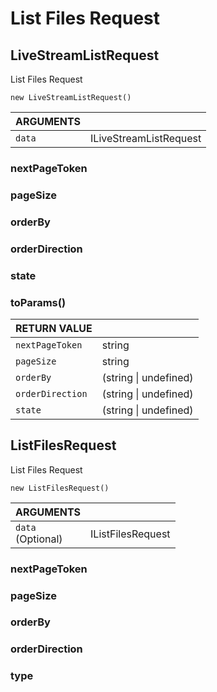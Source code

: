 <!-- Generated automatically. Update this documentation by updating the source code. -->

# List Files Request

## LiveStreamListRequest

List Files Request

`new LiveStreamListRequest()`

<div class="method-list">
  <table>
    <thead>
      <tr>
        <th>ARGUMENTS</th>
        <th></th>
      </tr>
    </thead>
    <tbody>
      <tr>
        <td class="param">
          <code>data</code>
        </td>
        <td>
            <div class="type">ILiveStreamListRequest</div>
        </td>
      </tr>
    </tbody>
  </table>
</div>

### nextPageToken

### pageSize

### orderBy

### orderDirection

### state

### toParams()

<div class="method-list">
  <table>
    <thead>
      <tr>
        <th>RETURN VALUE</th>
        <th></th>
      </tr>
    </thead>
    <tbody>
      <tr>
        <td class="param">
          <code>nextPageToken</code>
        </td>
        <td>
            <div class="type">string</div>
        </td>
      </tr>
      <tr>
        <td class="param">
          <code>pageSize</code>
        </td>
        <td>
            <div class="type">string</div>
        </td>
      </tr>
      <tr>
        <td class="param">
          <code>orderBy</code>
        </td>
        <td>
            <div class="type">(string | undefined)</div>
        </td>
      </tr>
      <tr>
        <td class="param">
          <code>orderDirection</code>
        </td>
        <td>
            <div class="type">(string | undefined)</div>
        </td>
      </tr>
      <tr>
        <td class="param">
          <code>state</code>
        </td>
        <td>
            <div class="type">(string | undefined)</div>
        </td>
      </tr>
    </tbody>
  </table>
</div>

## ListFilesRequest

List Files Request

`new ListFilesRequest()`

<div class="method-list">
  <table>
    <thead>
      <tr>
        <th>ARGUMENTS</th>
        <th></th>
      </tr>
    </thead>
    <tbody>
      <tr>
        <td class="param">
          <code>data</code>
          <div class="optional">(Optional)</div>
        </td>
        <td>
            <div class="type">IListFilesRequest</div>
        </td>
      </tr>
    </tbody>
  </table>
</div>

### nextPageToken

### pageSize

### orderBy

### orderDirection

### type
